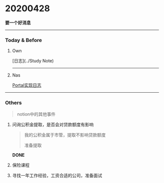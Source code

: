 # 20200428

 **要一个好消息**

---

### Today & Before

1. Own

   [日志](../Study Note)

   

   ---

2. Nas

   [Portal实现日志](../Project/work/nas/Portal实现日志.md)



---

### Others

> notion中的其他事件

1. 问询公积金提取，是否会对贷款额度有影响

   > 我的公积金属于市管，提取不影响贷款额度
   >
   > 准备提取

   **DONE**

2. 保险课程

3. 寻找一年工作经验，工资合适的公司，准备面试

